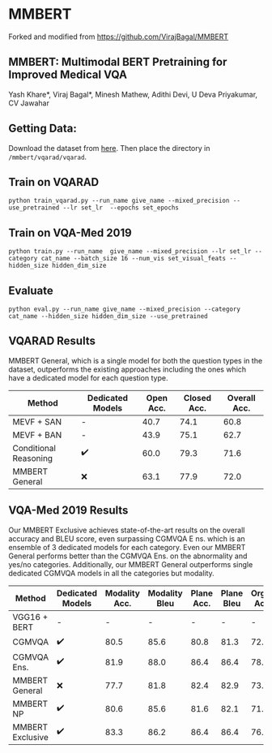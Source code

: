 # MMBERT
Forked and modified from https://github.com/VirajBagal/MMBERT
## MMBERT: Multimodal BERT Pretraining for Improved Medical VQA
Yash Khare*, Viraj Bagal*, Minesh Mathew, Adithi Devi, U Deva Priyakumar, CV Jawahar


## Getting Data: 

Download the dataset from [here](https://gitlab.com/aneesh-shetye/med-vqa-data/-/tree/main/vqa_rad).
Then place the directory in `/mmbert/vqarad/vqarad`.

## Train on VQARAD

```
python train_vqarad.py --run_name give_name --mixed_precision --use_pretrained --lr set_lr  --epochs set_epochs
```

## Train on VQA-Med 2019

```
python train.py --run_name  give_name --mixed_precision --lr set_lr --category cat_name --batch_size 16 --num_vis set_visual_feats --hidden_size hidden_dim_size
```

## Evaluate 

```
python eval.py --run_name give_name --mixed_precision --category cat_name --hidden_size hidden_dim_size --use_pretrained
```

## VQARAD Results

MMBERT General, which is a single model for both the question types
in the dataset, outperforms the existing approaches including
the ones which have a dedicated model for each question
type.

| Method | Dedicated Models | Open Acc. | Closed Acc. | Overall Acc. |
| --- | --- | --- | --- | --- | 
| MEVF + SAN | - | 40.7 | 74.1 | 60.8 |
| MEVF + BAN | - | 43.9 | 75.1 | 62.7 |
| Conditional Reasoning | :heavy_check_mark: | 60.0 | 79.3 | 71.6 |
| MMBERT General | :x: | 63.1 | 77.9 | 72.0 | 

## VQA-Med 2019 Results

Our MMBERT Exclusive achieves state-of-the-art results on the overall accuracy and BLEU score, even surpassing CGMVQA E ns. which
is an ensemble of 3 dedicated models for each category. Even
our MMBERT General performs better than the CGMVQA Ens.
on the abnormality and yes/no categories. Additionally, our
MMBERT General outperforms single dedicated CGMVQA
models in all the categories but modality.

| Method | Dedicated Models | Modality Acc. | Modality Bleu | Plane Acc. | Plane Bleu | Organ Acc. | Organ Bleu | Abnormality Acc. | Abnormality Bleu | Yes/No Acc. | Yes/No Bleu | Overall Acc. | Overall Bleu | 
| --- | --- | --- | --- | --- | --- | --- | --- | --- | --- | --- | --- | --- | --- | 
| VGG16 + BERT | - | - | - | - | - | - | - | - | - | - | - | 62.4 | 64.4 |
| CGMVQA | :heavy_check_mark: | 80.5 | 85.6 | 80.8 | 81.3 | 72.8 | 76.9 | 1.7 | 1.7 | 75.0 | 75.0 | 62.4 | 64.4 |
| CGMVQA Ens. | :heavy_check_mark: | 81.9 | 88.0 | 86.4 | 86.4 | 78.4 | 79.7 | 4.4 | 7.6 | 78.1 | 78.1 | 64.0 | 65.9 |
| MMBERT General | :x: | 77.7 | 81.8 | 82.4 | 82.9 | 73.6 | 76.6 | 5.2 | 6.7 | 85.9 | 85.9 | 62.4 | 64.2 |
| MMBERT NP | :heavy_check_mark: | 80.6 | 85.6 | 81.6 | 82.1 | 71.2 | 74.4 | 4.3 | 5.7 | 78.1 | 78.1 | 60.2 | 62.7 |
| MMBERT Exclusive | :heavy_check_mark: | 83.3 | 86.2 | 86.4 | 86.4 | 76.8 | 80.7 | 14.0 | 16.0 | 87.5 | 87.5 | 67.2 | 69.0 |

